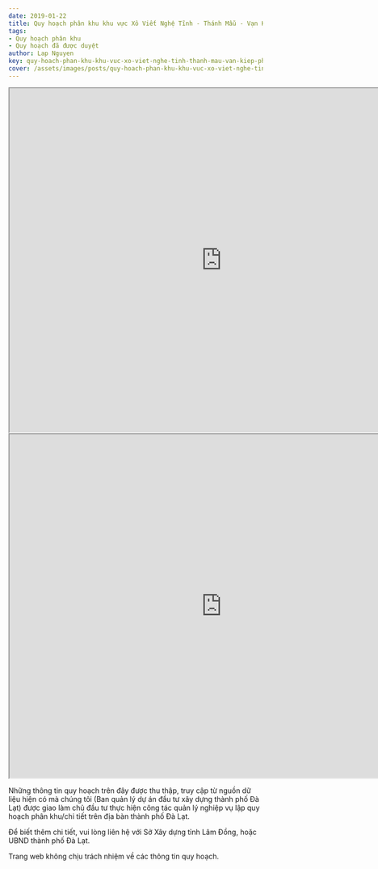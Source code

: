 ```yaml
---
date: 2019-01-22
title: Quy hoạch phân khu khu vực Xô Viết Nghệ Tĩnh - Thánh Mẫu - Vạn Kiếp, Phường 7, Phường 8 (Khu B4)
tags:
- Quy hoạch phân khu
- Quy hoạch đã được duyệt
author: Lap Nguyen
key: quy-hoach-phan-khu-khu-vuc-xo-viet-nghe-tinh-thanh-mau-van-kiep-phuong-7-phuong-8-khu-b4
cover: /assets/images/posts/quy-hoach-phan-khu-khu-vuc-xo-viet-nghe-tinh-thanh-mau-van-kiep-phuong-7-phuong-8-khu-b4.png
---
```


<iframe src="https://drive.google.com/file/d/1hH25Xd7XyQaVpxJd8WTek-Lxhs9pvOmK/preview" width="840" height="680"></iframe>
<!--more-->
<iframe src="https://drive.google.com/file/d/1lSbOngRsgVczoO-Bu51A_aQixxg86lJL/preview" width="840" height="680"></iframe>

Những thông tin quy hoạch trên đây được thu thập, truy cập từ nguồn dữ liệu hiện có mà chúng tôi 
(Ban quản lý dự án đầu tư xây dựng thành phố Đà Lạt) được giao làm chủ đầu tư thực hiện công tác quản lý nghiệp vụ 
lập quy hoạch phân khu/chi tiết trên địa bàn thành phố Đà Lạt.

Để biết thêm chi tiết, vui lòng liên hệ với Sở Xây dựng tỉnh Lâm Đồng, hoặc UBND thành phố Đà Lạt.

Trang web không chịu trách nhiệm về các thông tin quy hoạch.